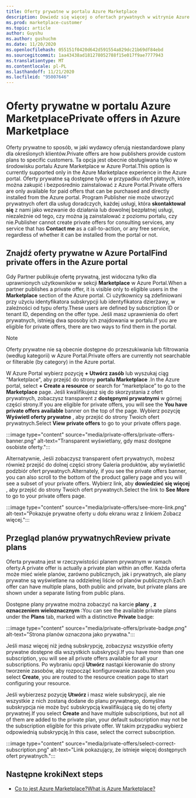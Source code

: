 ```yaml
---
title: Oferty prywatne w portalu Azure Marketplace
description: Dowiedz się więcej o ofertach prywatnych w witrynie Azure Marketplace.
ms.prod: marketplace-customer
ms.topic: article
author: Guyshu
ms.author: gushuchm
ms.date: 11/20/2020
ms.openlocfilehash: 055151f0420d642d591554a829dc21b69df84ebd
ms.sourcegitcommit: 1aa43438ad181278052788f15e017f9ae7777943
ms.translationtype: MT
ms.contentlocale: pl-PL
ms.lasthandoff: 11/21/2020
ms.locfileid: "95007646"
---
```

# <a name="private-offers-in-azure-marketplace"></a><span data-ttu-id="110ca-103">Oferty prywatne w portalu Azure Marketplace</span><span class="sxs-lookup"><span data-stu-id="110ca-103">Private offers in Azure Marketplace</span></span>

<span data-ttu-id="110ca-104">Oferty prywatne to sposób, w jaki wydawcy oferują niestandardowe plany dla określonych klientów.</span><span class="sxs-lookup"><span data-stu-id="110ca-104">Private offers are how publishers provide custom plans to specific customers.</span></span> <span data-ttu-id="110ca-105">Ta opcja jest obecnie obsługiwana tylko w środowisku portalu Azure Marketplace w Azure Portal.</span><span class="sxs-lookup"><span data-stu-id="110ca-105">This option is currently supported only in the Azure Marketplace experience in the Azure portal.</span></span> <span data-ttu-id="110ca-106">Oferty prywatne są dostępne tylko w przypadku ofert płatnych, które można zakupić i bezpośrednio zainstalować z Azure Portal.</span><span class="sxs-lookup"><span data-stu-id="110ca-106">Private offers are only available for paid offers that can be purchased and directly installed from the Azure portal.</span></span> <span data-ttu-id="110ca-107">Program Publisher nie może utworzyć prywatnych ofert dla usług doradczych, każdej usługi, która **skontaktował się** z nami jako wezwanie do działania lub dowolnej bezpłatnej usługi, niezależnie od tego, czy można ją zainstalować z poziomu portalu, czy nie.</span><span class="sxs-lookup"><span data-stu-id="110ca-107">Publisher cannot create private offers for consulting services, any service that has **Contact me** as a call-to-action, or any free service, regardless of whether it can be installed from the portal or not.</span></span>

## <a name="find-private-offers-in-the-azure-portal"></a><span data-ttu-id="110ca-108">Znajdź oferty prywatne w Azure Portal</span><span class="sxs-lookup"><span data-stu-id="110ca-108">Find private offers in the Azure portal</span></span>

<span data-ttu-id="110ca-109">Gdy Partner publikuje ofertę prywatną, jest widoczna tylko dla uprawnionych użytkowników w sekcji **Marketplace** w Azure Portal.</span><span class="sxs-lookup"><span data-stu-id="110ca-109">When a partner publishes a private offer, it is visible only to eligible users in the **Marketplace** section of the Azure portal.</span></span> <span data-ttu-id="110ca-110">Ci użytkownicy są zdefiniowani przy użyciu identyfikatora subskrypcji lub identyfikatora dzierżawy, w zależności od typu oferty.</span><span class="sxs-lookup"><span data-stu-id="110ca-110">These users are defined by subscription ID or tenant ID, depending on the offer type.</span></span> <span data-ttu-id="110ca-111">Jeśli masz uprawnienia do ofert prywatnych, istnieją dwa sposoby ich znajdowania w portalu.</span><span class="sxs-lookup"><span data-stu-id="110ca-111">If you are eligible for  private offers, there are two ways to find them in the portal.</span></span>

> [!NOTE]
> <span data-ttu-id="110ca-112">Oferty prywatne nie są obecnie dostępne do przeszukiwania lub filtrowania (według kategorii) w Azure Portal.</span><span class="sxs-lookup"><span data-stu-id="110ca-112">Private offers are currently not searchable or filterable (by category) in the Azure portal.</span></span>

<span data-ttu-id="110ca-113">W Azure Portal wybierz pozycję **+ Utwórz zasób** lub wyszukaj ciąg "Marketplace", aby przejść do strony **portalu Marketplace** .</span><span class="sxs-lookup"><span data-stu-id="110ca-113">In the Azure portal, select **+ Create a resource** or search for “marketplace” to go to the **Marketplace** page.</span></span> <span data-ttu-id="110ca-114">Jeśli kwalifikujesz się do skorzystania z ofert prywatnych, zobaczysz transparent z **dostępnymi prywatnymi** w górnej części strony.</span><span class="sxs-lookup"><span data-stu-id="110ca-114">If you are eligible for private offers, you will see the **You have private offers available** banner on the top of the page.</span></span> <span data-ttu-id="110ca-115">Wybierz pozycję **Wyświetl oferty prywatne** , aby przejść do strony Twoich ofert prywatnych.</span><span class="sxs-lookup"><span data-stu-id="110ca-115">Select **View private offers** to go to your private offers page.</span></span>

:::image type="content" source="media/private-offers/private-offers-banner.png" alt-text="Transparent wyświetlany, gdy masz dostępne osobiste oferty.":::

<span data-ttu-id="110ca-117">Alternatywnie, Jeśli zobaczysz transparent ofert prywatnych, możesz również przejść do dolnej części strony Galeria produktów, aby wyświetlić podzbiór ofert prywatnych.</span><span class="sxs-lookup"><span data-stu-id="110ca-117">Alternately, if you see the private offers banner, you can also scroll to the bottom of the product gallery page and you will see a subset of your private offers.</span></span> <span data-ttu-id="110ca-118">Wybierz link, aby **dowiedzieć się więcej** , aby przejść do strony Twoich ofert prywatnych.</span><span class="sxs-lookup"><span data-stu-id="110ca-118">Select the link to **See More** to go to your private offers page.</span></span>

:::image type="content" source="media/private-offers/see-more-link.png" alt-text="Pokazuje prywatne oferty u dołu ekranu wraz z linkiem Zobacz więcej.":::

## <a name="review-private-plans"></a><span data-ttu-id="110ca-120">Przegląd planów prywatnych</span><span class="sxs-lookup"><span data-stu-id="110ca-120">Review private plans</span></span>

<span data-ttu-id="110ca-121">Oferta prywatna jest w rzeczywistości planem prywatnym w ramach oferty.</span><span class="sxs-lookup"><span data-stu-id="110ca-121">A private offer is actually a private plan within an offer.</span></span> <span data-ttu-id="110ca-122">Każda oferta może mieć wiele planów, zarówno publicznych, jak i prywatnych, ale plany prywatne są wyświetlane na oddzielnej liście od planów publicznych.</span><span class="sxs-lookup"><span data-stu-id="110ca-122">Each offer can have multiple plans, both public and private, but private plans are shown under a separate listing from public plans.</span></span>

<span data-ttu-id="110ca-123">Dostępne plany prywatne można zobaczyć na karcie **plany** , **z oznaczeniem wieloznacznym** :</span><span class="sxs-lookup"><span data-stu-id="110ca-123">You can see the available private plans under the **Plans** tab, marked with a distinctive **Private** badge:</span></span>

:::image type="content" source="media/private-offers/private-badge.png" alt-text="Strona planów oznaczona jako prywatna.":::

<span data-ttu-id="110ca-125">Jeśli masz więcej niż jedną subskrypcję, zobaczysz wszystkie oferty prywatne dostępne dla wszystkich subskrypcji.</span><span class="sxs-lookup"><span data-stu-id="110ca-125">If you have more than one subscription, you will see all private offers available for all your subscriptions.</span></span> <span data-ttu-id="110ca-126">Po wybraniu opcji **Utwórz** nastąpi kierowanie do strony tworzenie zasobów, aby rozpocząć konfigurowanie zasobu.</span><span class="sxs-lookup"><span data-stu-id="110ca-126">When you select **Create**, you are routed to the resource creation page to start configuring your resource.</span></span>

<span data-ttu-id="110ca-127">Jeśli wybierzesz pozycję **Utwórz** i masz wiele subskrypcji, ale nie wszystkie z nich zostaną dodane do planu prywatnego, domyślna subskrypcja nie może być subskrypcją kwalifikującą się do tej oferty prywatnej.</span><span class="sxs-lookup"><span data-stu-id="110ca-127">If you select **Create** and have multiple subscriptions, but not all of them are added to the private plan, your default subscription may not be the subscription eligible for this private offer.</span></span> <span data-ttu-id="110ca-128">W takim przypadku wybierz odpowiednią subskrypcję.</span><span class="sxs-lookup"><span data-stu-id="110ca-128">In this case, select the correct subscription.</span></span>

:::image type="content" source="media/private-offers/select-correct-subscription.png" alt-text="Link pokazujący, że istnieje więcej dostępnych ofert prywatnych.":::

## <a name="next-steps"></a><span data-ttu-id="110ca-130">Następne kroki</span><span class="sxs-lookup"><span data-stu-id="110ca-130">Next steps</span></span>

- [<span data-ttu-id="110ca-131">Co to jest Azure Marketplace?</span><span class="sxs-lookup"><span data-stu-id="110ca-131">What is Azure Marketplace?</span></span>](azure-marketplace-overview.md)
